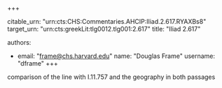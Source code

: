 +++


citable_urn: "urn:cts:CHS:Commentaries.AHCIP:Iliad.2.617.RYAXBs8"
target_urn: "urn:cts:greekLit:tlg0012.tlg001:2.617"
title: "Iliad 2.617"

authors:
- email: "frame@chs.harvard.edu"
  name: "Douglas Frame"
  username: "dframe"
+++

<p>comparison of the line with I.11.757 and the geography in both passages</p>